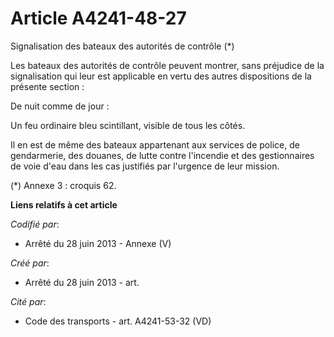 # Article A4241-48-27

Signalisation des bateaux des autorités de contrôle (*)

Les bateaux des autorités de contrôle peuvent montrer, sans préjudice de la signalisation qui leur est applicable en vertu
des autres dispositions de la présente section :

De nuit comme de jour :

Un feu ordinaire bleu scintillant, visible de tous les côtés.

Il en est de même des bateaux appartenant aux services de police, de gendarmerie, des douanes, de lutte contre l'incendie et
des gestionnaires de voie d'eau dans les cas justifiés par l'urgence de leur mission.

(*) Annexe 3 : croquis 62.

**Liens relatifs à cet article**

_Codifié par_:

  - Arrêté du 28 juin 2013 -  Annexe (V)

_Créé par_:

  - Arrêté du 28 juin 2013 - art.

_Cité par_:

  - Code des transports - art. A4241-53-32 (VD)
